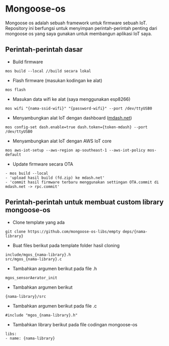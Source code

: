 # Mongoose-os

Mongoose os adalah sebuah framework untuk firmware sebuah IoT. Repository ini berfungsi untuk menyimpan perintah-perintah penting dari mongoose os yang saya gunakan untuk membangun aplikasi IoT saya.

## Perintah-perintah dasar

- Build firmware

```
mos build --local //build secara lokal
```

- Flash firmware (masukan kodingan ke alat)

```
mos flash
```

- Masukan data wifi ke alat (saya menggunakan esp8266)

```
mos wifi "{nama-ssid-wifi}" "{password-wifi}" --port /dev/ttyUSB0
```

- Menyambungkan alat IoT dengan dashboard ([mdash.net](https://mdash.net))

```
mos config-set dash.enable=true dash.token={token-mdash} --port /dev/ttyUSB0
```

- Menyambungkan alat IoT dengan AWS IoT core

```
mos aws-iot-setup --aws-region ap-southeast-1 --aws-iot-policy mos-default
```

- Update firmware secara OTA

```
- mos build --local
- 'upload hasil build (fd.zip) ke mdash.net'
- 'commit hasil firmware terbaru menggunakan settingan OTA.commit di mdash.net -> rpc.commit'
```

## Perintah-perintah untuk membuat custom library mongoose-os

- Clone template yang ada
  
```
git clone https://github.com/mongoose-os-libs/empty deps/{nama-library}
```

- Buat files berikut pada template folder hasil cloning

```
include/mgos_{nama-library}.h
src/mgos_{nama-library}.c 
```

- Tambahkan argumen berikut pada file .h

```
mgos_sensorAerator_init
```

- Tambahkan argumen berikut

```
{nama-library}/src
```

- Tambahkan argumen berikut pada file .c

```
#include "mgos_{nama-library}.h"
```

- Tambahkan library berikut pada file codingan mongoose-os

```
libs:
- name: {nama-library}
```